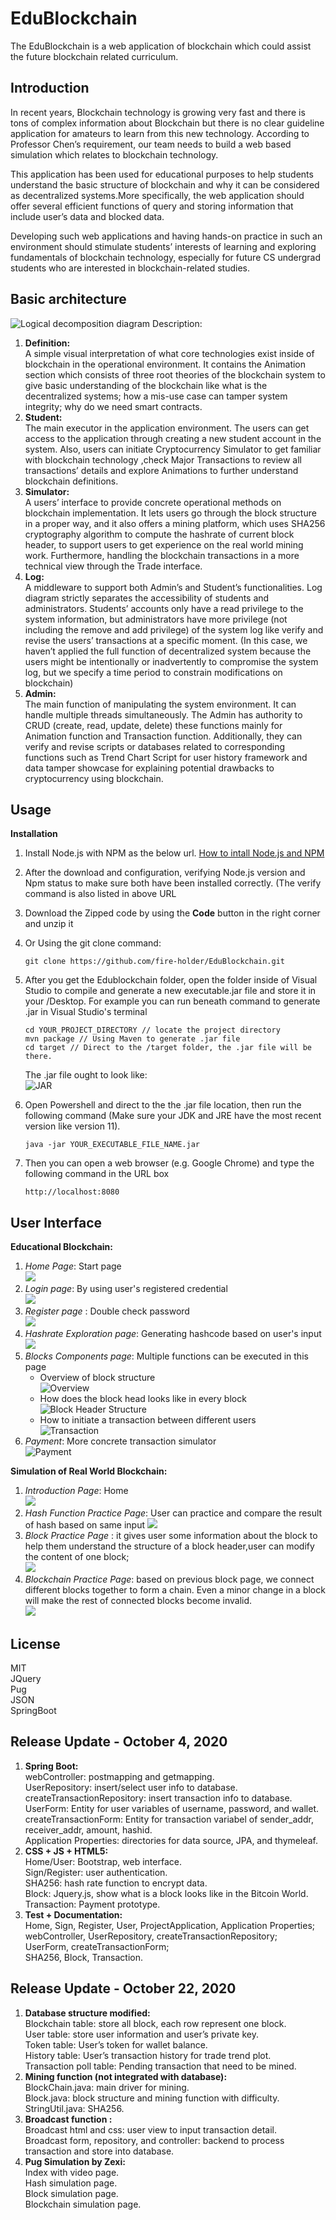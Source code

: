 # EduBlockchain
  The EduBlockchain is a web application of blockchain which could assist the future blockchain related curriculum.
  
  
## Introduction
 
In recent years, Blockchain technology is growing very fast and there is tons of complex information about Blockchain but there is no clear guideline application for amateurs to learn from this new technology. According to Professor Chen’s requirement, our team needs to build a web based simulation which relates to blockchain technology. 

This application has been used for educational purposes to help students understand the basic structure of blockchain and why it can be considered as decentralized systems.More specifically, the web application should offer several efficient functions of query and storing information that include user’s data and blocked data. 

Developing such web applications and having hands-on practice in such an environment should stimulate students’ interests of learning and exploring fundamentals of blockchain technology, especially for future CS undergrad students who are interested in blockchain-related studies. 


## Basic architecture
![Logical decomposition diagram](./image/ArcSke.png)
Description:
1. **Definition:**   
   A simple visual interpretation of what core technologies exist inside of blockchain in the operational environment. It contains the Animation section which consists of three    root theories of the blockchain system to give basic understanding of the blockchain like what is the decentralized systems; how a mis-use case can tamper system integrity;    why do we need smart contracts. 
2. **Student:**   
   The main executor in the application environment. The users can get access to the application through creating a new student account in the system. Also, users can initiate    Cryptocurrency Simulator to get familiar with blockchain technology ,check Major Transactions to review all transactions’ details and explore Animations to further              understand blockchain definitions.  
3. **Simulator:**  
   A users’ interface to provide concrete operational methods on blockchain implementation. It lets users go through the block structure in a proper way, and it also offers a      mining platform, which uses SHA256 cryptography algorithm to compute the hashrate of current block header, to support users to get experience on the real world mining work.    Furthermore, handling the blockchain transactions in a more technical view through the Trade interface. 
4. **Log:**   
   A middleware to support both Admin’s and Student’s functionalities. Log diagram strictly separates the accessibility of students and administrators. Students’ accounts only    have a read privilege to the system information, but administrators have more privilege (not including the remove and add privilege) of the system log like verify and revise    the users’ transactions at a specific moment. (In this case, we haven’t applied the full function of decentralized system because the users might be intentionally or            inadvertently to compromise the system log, but we specify a time period to constrain modifications on blockchain) 
5. **Admin:**  
   The main function of manipulating the system environment. It can handle multiple threads simultaneously. The Admin has authority to CRUD (create, read, update, delete) these    functions mainly for Animation function and Transaction function. Additionally, they can verify and revise scripts or databases related to corresponding functions such as      Trend Chart Script for user history framework and data tamper showcase for explaining potential drawbacks to cryptocurrency using blockchain. 
   
## Usage

 <!--**Prerequirement:**  
 * Step 1: Connect to your UNO vpn through DUO-factor authentication.
 * Step 2: Open any favorite browser and type the URL.
 * Step 3: Using the URL (unomahablockchain.ddns.net) to access the project web application
 * Step 4: Waitting the server response for a while  
 * Step 5: If the server doesn't response or the webpage shows the error message, please inform the system admin to start the server. (In current stage, server is closed)-->
 **Installation**
   1. Install Node.js with NPM as the below url. 
      [How to intall Node.js and NPM](https://phoenixnap.com/kb/install-node-js-npm-on-windows)
   2. After the download and configuration, verifying Node.js version and Npm status to make sure both have been installed correctly. (The verify command is also listed in           above URL
   3. Download the Zipped code by using the **Code** button in the right corner and unzip it
      
   4. Or Using the git clone command: 
      ```
      git clone https://github.com/fire-holder/EduBlockchain.git
      ```
   5. After you get the Edublockchain folder, open the folder inside of Visual Studio to compile and generate a new executable.jar file and store it in your /Desktop. For             example you can run beneath command to generate .jar in Visual Studio's terminal
      ``` 
      cd YOUR_PROJECT_DIRECTORY // locate the project directory
      mvn package // Using Maven to generate .jar file
      cd target // Direct to the /target folder, the .jar file will be there. 
      ```
      The .jar file ought to look like:  
      ![JAR](image/GenJAR.PNG)  
      
   6. Open Powershell and direct to the the .jar file location, then run the following command (Make sure your JDK and JRE have the most recent version like version 11).
      ```
      java -jar YOUR_EXECUTABLE_FILE_NAME.jar
      ``` 
   7. Then you can open a web browser (e.g. Google Chrome) and type the following command in the URL box
       ```
       http://localhost:8080
       ```
       
## User Interface

 **Educational Blockchain:**
   1. _Home Page_: Start page  
      ![](/image/Home.png)  
   2. _Login page_: By using user's registered credential  
      ![](/image/Signin.png)  
   3. _Register page_ : Double check password    
      ![](/image/Register.png)  
   4. _Hashrate Exploration page_: Generating hashcode based on user's input  
      ![](/image/Hash.png)  
   5. _Blocks Components page_: Multiple functions can be executed in this page  
      * Overview of block structure  
        ![Overview](/image/Block1.png)  
      * How does the block head looks like in every block  
        ![Block Header Structure](/image/Block2.png)  
      * How to initiate a transaction between different users  
        ![Transaction](/image/Block3.png)  
   6. _Payment_: More concrete transaction simulator  
      ![Payment](/image/UpdatedPayment.PNG)    
      
 **Simulation of Real World Blockchain:**  
 
   1. _Introduction Page_: Home  
      ![](/image/Intro.PNG)  
   2. _Hash Function Practice Page_: User can practice and compare the result of hash based on same input 
      ![](/image/Hashbox.png)  
   3. _Block Practice Page_ : it gives user some information about the block to help them understand the structure of a block header,user can modify the content of one block;   
      ![](/image/Block.png)  
   4. _Blockchain Practice Page_: based on previous block page, we connect different blocks together to form a chain. Even a minor change in a block will make the rest of              connected blocks become invalid.  
      ![](/image/Chain.png)  

## License
MIT  
JQuery  
Pug  
JSON  
SpringBoot  


## Release Update - October 4, 2020
1. **Spring Boot:**  
   webController: postmapping and getmapping.   
   UserRepository: insert/select user info to database.  
   createTransactionRepository: insert transaction info to database.  
   UserForm: Entity for user variables of username, password, and wallet.  
   createTransactionForm: Entity for transaction variabel of sender_addr, receiver_addr, amount, hashid.  
   Application Properties: directories for data source, JPA, and thymeleaf.  
2. **CSS + JS + HTML5:**  
   Home/User: Bootstrap, web interface.  
   Sign/Register: user authentication.  
   SHA256: hash rate function to encrypt data.  
   Block: Jquery.js, show what is a block looks like in the Bitcoin World.  
   Transaction: Payment prototype.  
3. **Test + Documentation:**  
   Home, Sign, Register, User, ProjectApplication, Application Properties;     
   webController, UserRepository, createTransactionRepository;  
   UserForm, createTransactionForm;  
   SHA256, Block, Transaction.  
   
## Release Update - October 22, 2020
1. **Database structure modified:**  
   Blockchain table: store all block, each row represent one block.   
   User table: store user information and user’s private key.   
   Token table: User’s token for wallet balance.   
   History table: User’s transaction history for trade trend plot.   
   Transaction poll table: Pending transaction that need to be mined.   
2. **Mining function (not integrated with database):**       
   BlockChain.java: main driver for mining.   
   Block.java: block structure and mining function with difficulty.   
   StringUtil.java: SHA256.      
3. **Broadcast function :**      
   Broadcast html and css: user view to input transaction detail.   
   Broadcast form, repository, and controller: backend to process transaction and store into database.   
4. **Pug Simulation by Zexi:**    
   Index with video page.       
   Hash simulation page.     
   Block simulation page.   
   Blockchain simulation page.        
 
